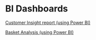 # BI Dashboards

[Customer Insight report (using Power BI)](https://github.com/khanhbrandy/BI_Dashboard/blob/master/Customer%20Insight%20report/Customer%20insight.pdf) <br/>

[Basket Analysis (using Power BI)](https://github.com/khanhbrandy/BI_Dashboard/blob/master/Basket%20Analysis/Basket%20analysis.pdf) <br/>

